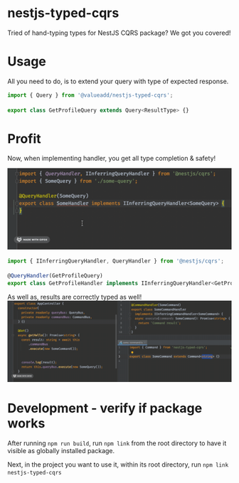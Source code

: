 # nestjs-typed-cqrs

Tried of hand-typing types for NestJS CQRS package? We got you covered!

# Usage

All you need to do, is to extend your query with type of expected response.

```typescript
import { Query } from '@valueadd/nestjs-typed-cqrs';

export class GetProfileQuery extends Query<ResultType> {}
```

# Profit

Now, when implementing handler, you get all type completion & safety!

![showcase-handler](typed-handler.gif)

```typescript
import { IInferringQueryHandler, QueryHandler } from '@nestjs/cqrs';

@QueryHandler(GetProfileQuery)
export class GetProfileHandler implements IInferringQueryHandler<GetProfileQuery> {}
```

As well as, results are correctly typed as well!
![showcase-handler](typed-outcome.gif)

# Development - verify if package works

After running `npm run build`, run `npm link` from the root directory to have it visible as globally installed package.

Next, in the project you want to use it, within its root directory, run `npm link nestjs-typed-cqrs`
